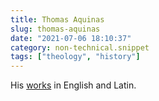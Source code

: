 ```yaml
---
title: Thomas Aquinas
slug: thomas-aquinas
date: "2021-07-06 18:10:37"
category: non-technical.snippet
tags: ["theology", "history"]
---
```


His [works](https://aquinas.cc/la/en/~ST.I) in English and Latin.
